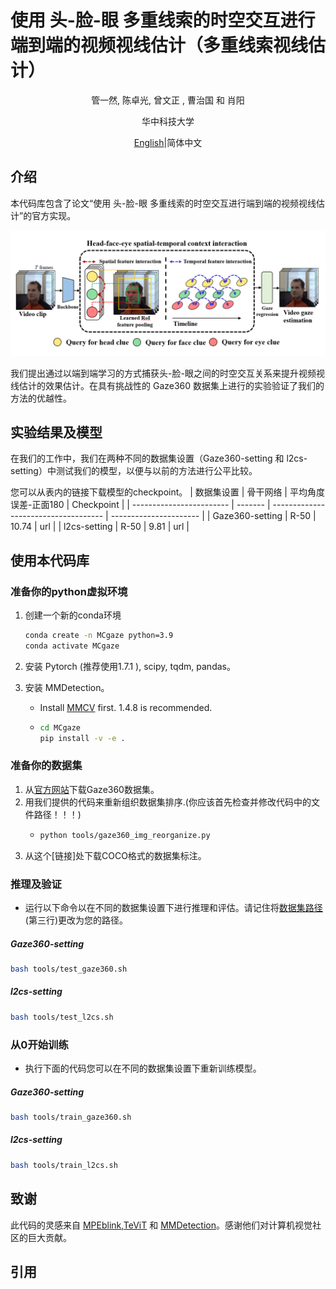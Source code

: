 # 使用 头-脸-眼 多重线索的时空交互进行端到端的视频视线估计（多重线索视线估计）
<div align="center">

管一然, 陈卓光, 曾文正 , 曹治国 和 肖阳 

华中科技大学 

</div>


<div align="center">

[English](README.md)|简体中文

</div>

## 介绍
本代码库包含了论文“使用 头-脸-眼 多重线索的时空交互进行端到端的视频视线估计”的官方实现。

<div align="center">

<img src="./fig1.png">

</div>

我们提出通过以端到端学习的方式捕获头-脸-眼之间的时空交互关系来提升视频视线估计的效果估计。在具有挑战性的 Gaze360 数据集上进行的实验验证了我们的方法的优越性。
## 实验结果及模型

在我们的工作中，我们在两种不同的数据集设置（Gaze360-setting 和 l2cs-setting）中测试我们的模型，以便与以前的方法进行公平比较。

您可以从表内的链接下载模型的checkpoint。
| 数据集设置                     | 骨干网络 | 平均角度误差-正面180                                   | Checkpoint |
| ------------------------ | ------- | ------------------------------------ | ---------------------- |
| Gaze360-setting   | R-50    |  10.74            |           url        |
| l2cs-setting      | R-50    | 9.81        |        url    |               
## 使用本代码库
### 准备你的python虚拟环境
1. 创建一个新的conda环境

   ```bash
   conda create -n MCgaze python=3.9
   conda activate MCgaze
   ```
   
2. 安装 Pytorch (推荐使用1.7.1 ), scipy, tqdm, pandas。

3. 安装 MMDetection。

   * Install [MMCV](https://mmcv.readthedocs.io/en/latest/get_started/installation.html) first. 1.4.8 is recommended.

   * ```bash
     cd MCgaze
     pip install -v -e .
     ```
### 准备你的数据集
1. 从[官方网站](http://gaze360.csail.mit.edu/)下载Gaze360数据集。
2. 用我们提供的代码来重新组织数据集排序.(你应该首先检查并修改代码中的文件路径！！！)
   * ```bash
     python tools/gaze360_img_reorganize.py
     ```
3. 从这个[链接]处下载COCO格式的数据集标注。
### 推理及验证

* 运行以下命令以在不同的数据集设置下进行推理和评估。请记住将[数据集路径](./configs/_base_/datasets/gaze360.py)(第三行)更改为您的路径。

##### Gaze360-setting

  ```bash
  bash tools/test_gaze360.sh
  ```

##### l2cs-setting

  ```bash
  bash tools/test_l2cs.sh
  ```



### 从0开始训练

* 执行下面的代码您可以在不同的数据集设置下重新训练模型。
##### Gaze360-setting

  ```bash
  bash tools/train_gaze360.sh
  ```

##### l2cs-setting

  ```bash
  bash tools/train_l2cs.sh
  ```

## 致谢

此代码的灵感来自 [MPEblink](https://github.com/wenzhengzeng/MPEblink),[TeViT](https://github.com/hustvl/TeViT) 和 [MMDetection](https://github.com/open-mmlab/mmdetection)。感谢他们对计算机视觉社区的巨大贡献。

## 引用
